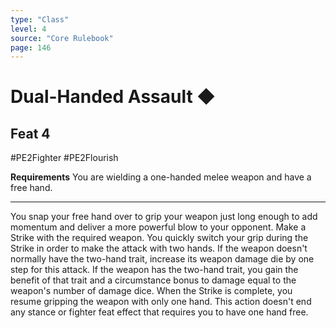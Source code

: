 ```yaml
---
type: "Class"
level: 4
source: "Core Rulebook"
page: 146
---
```

# Dual-Handed Assault ◆
## Feat 4
#PE2Fighter #PE2Flourish 

**Requirements** You are wielding a one-handed melee weapon and have a free hand.

---
You snap your free hand over to grip your weapon just long enough to add momentum and deliver a more powerful blow to your opponent. Make a Strike with the required weapon. You quickly switch your grip during the Strike in order to make the attack with two hands. If the weapon doesn't normally have the two-hand trait, increase its weapon damage die by one step for this attack. If the weapon has the two-hand trait, you gain the benefit of that trait and a circumstance bonus to damage equal to the weapon's number of damage dice. When the Strike is complete, you resume gripping the weapon with only one hand. This action doesn't end any stance or fighter feat effect that requires you to have one hand free.